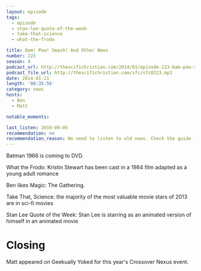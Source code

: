 ```yaml
---
layout: episode
tags:
  - episode
  - stan-lee-quote-of-the-week
  - take-that-science
  - what-the-frodo

title: Bam! Pow! Smash! And Other News
number: 223
season: 4
podcast_url: http://thescifichristian.com/2014/01/episode-223-bam-pow-smash-and-other-news/
podcast_file_url: http://thescifichristian.com/sfc/sfc0223.mp3
date: 2014-01-21
length: '00:35:56'
category: news
hosts:
  - Ben
  - Matt

notable_moments:

last_listen: 2019-09-05
recommendation: no
recommendation_reason: No need to listen to old news. Check the guide for what's interesting in hindsight.
---
```

Batman 1966 is coming to DVD.

What the Frodo: Kristin Stewart has been cast in a 1984 film adapted as a young adult romance

Ben likes Magic: The Gathering.

Take That, Science: the majority of the most valuable movie stars of 2013 are in sci-fi movies

Stan Lee Quote of the Week: Stan Lee is starring as an animated version of himself in an animated movie



# Closing
Matt appeared on Geekually Yoked for this year's Crossover Nexus event.